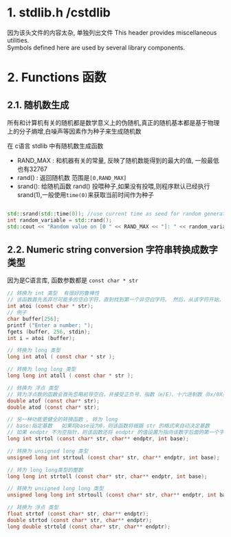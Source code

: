 
# 1. stdlib.h /cstdlib

因为该头文件的内容太杂, 单独列出文件
This header provides miscellaneous utilities.   
Symbols defined here are used by several library components.   


# 2. Functions 函数
## 2.1. 随机数生成

所有和计算机有关的随机都是数学意义上的伪随机,真正的随机基本都是基于物理上的分子熵增,白噪声等因素作为种子来生成随机数  

在 c语言 stdlib 中有随机数生成函数

* RAND_MAX  : 和机器有关的常量, 反映了随机数能得到的最大的值, 一般最低也有32767 
* rand() : 返回随机数 范围是`[0,RAND_MAX]`
* srand(): 给随机函数 rand() 投喂种子,如果没有投喂,则程序默认已经执行 srand(1),一般使用`time(0)`来获取当前时间作为种子

```cpp

std::srand(std::time(0)); //use current time as seed for random generator
int random_variable = std::rand();
std::cout << "Random value on [0 " << RAND_MAX << "]: " << random_variable << '\n';
```


## 2.2. Numeric string conversion  字符串转换成数字类型

因为是C语言库, 函数参数都是 `const char * str`  

```c
// 转换为 int 类型  有很好的鲁棒性
// 该函数首先丢弃尽可能多的空白字符，直到找到第一个非空白字符。 然后，从该字符开始，接受可选的正负号，后跟尽可能多的基数为10的数字，并将它们解释为数值。
int atoi (const char * str);
// 例子
char buffer[256];
printf ("Enter a number: ");
fgets (buffer, 256, stdin);
int i = atoi (buffer);

// 转换为 long 类型
long int atol ( const char * str );

// 转换为 long long 类型
long long int atoll ( const char * str );

// 转换为 浮点 类型
// 转为浮点数的函数会首先忽略前导空白，并接受正负号、指数（e/E）、十六进制数（0x/0X开头）。
double atof (const char* str);
double atod (const char* str);

// 另一种功能更健全的转换函数 , 转为 long   
// base:指定基数   如果将base设为0，则该函数将根据 str 的格式来自动决定基数
// 如果 endptr 不为空指针，则该函数还将 endptr 的值设置为指向该数字后面的第一个字符. 即可以连续读入 
long int strtol (const char* str, char** endptr, int base);

// 转换为 unsigned long 类型
unsigned long int strtoul (const char* str, char** endptr, int base);

// 转为 long long类型的整数
long long int strtoll (const char* str, char** endptr, int base);

// 转换为 unsigned long long 类型
unsigned long long int strtoull (const char* str, char** endptr, int base);

// 转换为 浮点 类型
float strtof (const char* str, char** endptr);
double strtod (const char* str, char** endptr);
long double strtold (const char* str, char** endptr);
```
